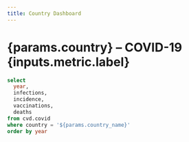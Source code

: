 ```yaml
---
title: Country Dashboard
---
```


# {params.country} – COVID-19 {inputs.metric.label}


<Dropdown name=metric defaultValue="infections">
  <DropdownOption value="infections" valueLabel="Infections"/>
  <DropdownOption value="incidence" valueLabel="Incidence"/>
  <DropdownOption value="vaccinations" valueLabel="Vaccinations"/>
  <DropdownOption value="deaths" valueLabel="Deaths"/>
</Dropdown>

```sql country_data
select
  year,
  infections,
  incidence,
  vaccinations,
  deaths
from cvd.covid
where country = '${params.country_name}'
order by year
```

<LineChart data={country_data} x=year y={inputs.metric.value} title="COVID-19 {inputs.metric.label} in {params.country} (Yearly)" />
